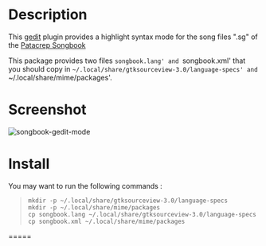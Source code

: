 # Description

This [gedit](http://projects.gnome.org/gedit/) plugin provides a
highlight syntax mode for the song files ".sg" of the [Patacrep
Songbook](http://www.patacrep.com)

This package provides two files `songbook.lang' and `songbook.xml'
that you should copy in
`~/.local/share/gtksourceview-3.0/language-specs' and
`~/.local/share/mime/packages'.

# Screenshot

![songbook-gedit-mode](http://www.patacrep.com/data/images/songbook-gedit-mode.png)

# Install 

You may want to run the following commands :

>     mkdir -p ~/.local/share/gtksourceview-3.0/language-specs
>     mkdir -p ~/.local/share/mime/packages
>     cp songbook.lang ~/.local/share/gtksourceview-3.0/language-specs
>     cp songbook.xml ~/.local/share/mime/packages

=====